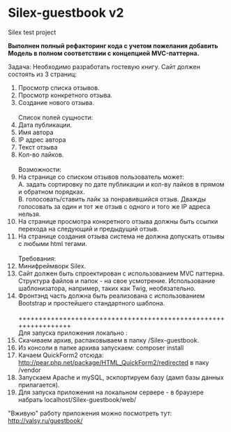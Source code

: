 # Silex-guestbook v2
Silex test project

<b>Выполнен полный рефакторинг кода с учетом пожелания добавить Модель в полном соответствии с концепцией MVC-паттерна.</b>

Задача:
Необходимо разработать гостевую книгу. Сайт должен состоять из 3 страниц:<br />
1. Просмотр списка отзывов.<br />
2. Просмотр конкретного отзыва.<br />
3. Создание нового отзыва.<br /><br />
Список полей сущности:<br />
1. Дата публикации.<br />
2. Имя автора<br />
3. IP адрес автора<br />
4. Текст отзыва<br />
5. Кол-во лайков.<br /><br />
Возможности:<br />
1. На странице со списком отзывов пользователь может:<br />
A. задать сортировку по дате публикации и кол-ву лайков в прямом и обратном порядках.<br />
B. голосовать/ставить лайк за понравившийся отзыв. Дважды голосовать за один и тот же
отзыв с одного и того же IP адреса нельзя.<br />
2. На странице просмотра конкретного отзыва должны быть ссылки перехода на следующий
и предыдущий отзыв.<br />
3. На странице создания отзыва система не должна допускать отзывы с любыми html тегами.<br /><br />
Требования:<br />
1. Минифреймворк Silex. <br />
2. Сайт должен быть спроектирован с использованием MVC паттерна. Структура файлов и
папок - на свое усмотрение. Использование шаблонизатора, например, таких как Twig,
необязательно.<br />
3. Фронтэнд часть должна быть реализована с использованием Bootstrap и простейшего
стандартного шаблона.<br /><br />
++++++++++++++++++++++++++++++++++++++++++++++++++++++++++++++++<br />
Для запуска приложения локально :<br />
1. Скачиваем архив, распаковываем в папку /Silex-guestbook.<br />
2. Из консоли в папке архива запускаем: composer install<br />
3. Качаем QuickForm2 отсюда: http://pear.php.net/package/HTML_QuickForm2/redirected в паку /vendor<br />
4. Запускаем Apache и mySQL, эскпортируем базу (дамп базы данных прилагается).<br />
5. Для запуска приложения на локальном сервере - в браузере набрать localhost/Silex-guestbook/web/

"Вживую" работу приложения можно посмотреть тут: http://valsy.ru/guestbook/
